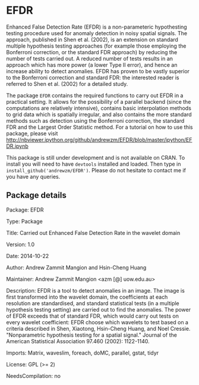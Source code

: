EFDR
====

Enhanced False Detection Rate (EFDR) is a non-parameteric hypothesting testing procedure used for anomaly detection in noisy spatial signals. The approach, published in Shen et al. (2002), is an extension on standard multiple hypothesis testing approaches (for example those employing the Bonferroni correction, or the standard FDR approach) by reducing the number of tests carried out. A reduced number of tests results in an approach which has more power (a lower Type II error), and hence an increase ability to detect anomalies. EFDR has proven to be vastly superior to the Bonferroni correction and standard FDR: the interested reader is referred to Shen et al. (2002) for a detailed study.

The package `EFDR` contains the required functions to carry out EFDR in a practical setting. It allows for the possibility of a parallel backend (since the computations are relatively intensive), contains basic interpolation methods to grid data which is spatially irregular, and also contains the more standard methods such as detection using the Bonferroni correction, the standard FDR and the Largest Order Statistic method. For a tutorial on how to use this package, please visit http://nbviewer.ipython.org/github/andrewzm/EFDR/blob/master/ipython/EFDR.ipynb

This package is still under development and is not available on CRAN. To install you will need to have `devtools` installed and loaded. Then type in  `install_github('andrewzm/EFDR')`. Please do not hesitate to contact me if you have any queries.

Package details
---------------

Package: EFDR

Type: Package

Title: Carried out Enhanced False Detection Rate in the wavelet domain

Version: 1.0

Date: 2014-10-22

Author: Andrew Zammit Mangion and Hsin-Cheng Huang

Maintainer: Andrew Zammit Mangion <azm [@] uow.edu.au>

Description: EFDR is a tool to detect anomalies in an image. The image is first
    transformed into the wavelet domain, the coefficients at each resolution
    are standardised, and standard statistical tests (in a multiple hypothesis
    testing setting) are carried out to find the anomalies. The power of EFDR
    exceeds that of standard FDR, which would carry out tests on every wavelet
    coefficient: EFDR choose which wavelets to test based on a criteria
    described in Shen, Xiaotong, Hsin-Cheng Huang, and Noel Cressie.
    "Nonparametric hypothesis testing for a spatial signal." Journal of the
    American Statistical Association 97.460 (2002): 1122-1140.

Imports:
    Matrix,
    waveslim,
    foreach,
    doMC,
    parallel,
    gstat,
    tidyr

License: GPL (>= 2)

NeedsCompilation: no
